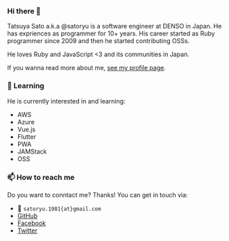### Hi there 👋

Tatsuya Sato a.k.a @satoryu is a software engineer at DENSO in Japan.
He has expriences as programmer for 10+ years. 
His career started as Ruby programmer since 2009 and then he started contributing OSSs.

He loves Ruby and JavaScript <3 and its communities in Japan. 

If you wanna read more about me, [see my profile page](https://satoryu.github.io/). 

### :pencil: Learning

He is currently interested in and learning:

- AWS
- Azure
- Vue.js
- Flutter
- PWA
- JAMStack
- OSS

### 📫 How to reach me

Do you want to conntact me? Thanks!
You can get in touch via:

- :e-mail: `satoryu.1981{at}gmail.com`
- [GitHub](https://github.com/satoryu)
- [Facebook](https://www.facebook.com/satoryu)
- [Twitter](https://twitter.com/satoryuofficial)

